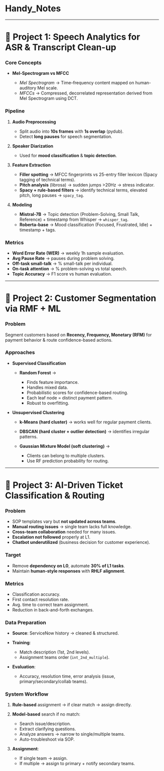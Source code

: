 # Handy_Notes

---

# 🔹 Project 1: Speech Analytics for ASR & Transcript Clean-up

### **Core Concepts**

* **Mel-Spectrogram vs MFCC**

  * *Mel Spectrogram* → Time–frequency content mapped on human-auditory Mel scale.
  * *MFCCs* → Compressed, decorrelated representation derived from Mel Spectrogram using DCT.

### **Pipeline**

1. **Audio Preprocessing**

   * Split audio into **10s frames** with **1s overlap** (pydub).
   * Detect **long pauses** for speech segmentation.

2. **Speaker Diarization**

   * Used for **mood classification** & **topic detection**.

3. **Feature Extraction**

   * **Filler spotting** → MFCC fingerprints vs 25-entry filler lexicon (Spacy tagging of technical terms).
   * **Pitch analysis** (librosa) → sudden jumps >20Hz → stress indicator.
   * **Spacy + rule-based filters** → identify technical terms, elevated pitch, long pauses → `spacy_tag`.

4. **Modeling**

   * **Mistral-7B** → Topic detection (Problem-Solving, Small Talk, Reference) + timestamp from Whisper → `whisper_tag`.
   * **Roberta-base** → Mood classification (Focused, Frustrated, Idle) + timestamp + tags.

### **Metrics**

* **Word Error Rate (WER)** → weekly 1h sample evaluation.
* **Avg Pause Rate** → pauses during problem solving.
* **Off-task small-talk** → % small-talk per individual.
* **On-task attention** → % problem-solving vs total speech.
* **Topic Accuracy** → F1 score vs human evaluation.

---

# 🔹 Project 2: Customer Segmentation via RMF + ML

### **Problem**

Segment customers based on **Recency, Frequency, Monetary (RFM)** for payment behavior & route confidence-based actions.

### **Approaches**

* **Supervised Classification**

  * **Random Forest** →

    * Finds feature importance.
    * Handles mixed data.
    * Probabilistic scores for confidence-based routing.
    * Each leaf node = distinct payment pattern.
    * Robust to overfitting.

* **Unsupervised Clustering**

  * **k-Means (hard cluster)** → works well for regular payment clients.
  * **DBSCAN (hard cluster + outlier detection)** → identifies irregular patterns.
  * **Gaussian Mixture Model (soft clustering)** →

    * Clients can belong to multiple clusters.
    * Use RF prediction probability for routing.

---

# 🔹 Project 3: AI-Driven Ticket Classification & Routing

### **Problem**

* SOP templates vary but **not updated across teams**.
* **Manual routing issues** → single team lacks full knowledge.
* **Cross-team collaboration** needed for many issues.
* **Escalation not followed** properly at L1.
* **Chatbot underutilized** (business decision for customer experience).

### **Target**

* Remove **dependency on L0**, automate **30% of L1 tasks**.
* Maintain **human-style responses** with **RHLF alignment**.

### **Metrics**

* Classification accuracy.
* First contact resolution rate.
* Avg. time to correct team assignment.
* Reduction in back-and-forth exchanges.

### **Data Preparation**

* **Source**: ServiceNow history → cleaned & structured.
* **Training**:

  * Match description (1st, 2nd levels).
  * Assignment teams order (`int_2nd_multiple`).
* **Evaluation**:

  * Accuracy, resolution time, error analysis (issue, primary/secondary/collab teams).

### **System Workflow**

1. **Rule-based** assignment → if clear match → assign directly.
2. **Model-based** search if no match:

   * Search issue/description.
   * Extract clarifying questions.
   * Analyze answers → narrow to single/multiple teams.
   * Auto-troubleshoot via SOP.
3. **Assignment**:

   * If single team → assign.
   * If multiple → assign to primary + notify secondary teams.

